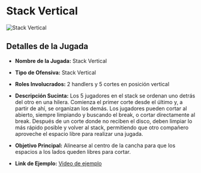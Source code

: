 # Stack Vertical

![Stack Vertical]([https://raw.githubusercontent.com/tu-usuario/tu-repositorio/rama/nombre-imagen.png](https://github.com/Renco99/plan1/blob/main/Captura%20de%20Pantalla%202025-04-24%20a%20la(s)%2011.43.38.png))

## Detalles de la Jugada

- **Nombre de la Jugada:** Stack Vertical
- **Tipo de Ofensiva:** Stack Vertical
- **Roles Involucrados:** 2 handlers y 5 cortes en posición vertical
- **Descripción Sucinta:**
  Los 5 jugadores en el stack se ordenan uno detrás del otro en una hilera. Comienza el primer corte desde el último y, a partir de ahí, se organizan los demás. Los jugadores pueden cortar al abierto, siempre limpiando y buscando el break, o cortar directamente al break. Después de un corte donde no reciben el disco, deben limpiar lo más rápido posible y volver al stack, permitiendo que otro compañero aproveche el espacio libre para realizar una jugada.

- **Objetivo Principal:**
  Alinearse al centro de la cancha para que los espacios a los lados queden libres para cortar.

- **Link de Ejemplo:** [Video de ejemplo](https://www.youtube.com/watch?v=Tg3F4Zp0K4I)
